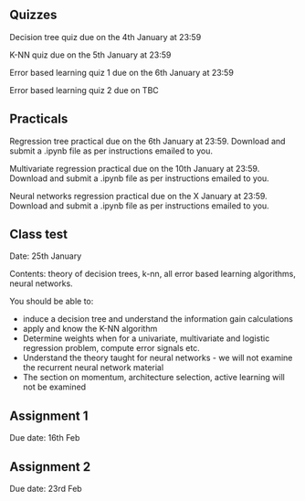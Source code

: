 Quizzes
-------
Decision tree quiz due on the 4th January at 23:59

K-NN quiz due on the 5th January at 23:59

Error based learning quiz 1 due on the 6th January at 23:59

Error based learning quiz 2 due on TBC


Practicals
-----------

Regression tree practical due on the 6th January at 23:59. Download and submit a .ipynb file as per instructions emailed to you.

Multivariate regression practical due on the 10th January at 23:59. Download and submit a .ipynb file as per instructions emailed to you.

Neural networks regression practical due on the X January at 23:59. Download and submit a .ipynb file as per instructions emailed to you.

Class test
----------

Date: 25th January

Contents: theory of decision trees, k-nn, all error based learning algorithms, neural networks.

You should be able to:

* induce a decision tree and understand the information gain calculations
* apply and know the K-NN algorithm
* Determine weights when for a univariate, multivariate and logistic regression problem, compute error signals etc.
* Understand the theory taught for neural networks - we will not examine the recurrent neural network material
* The section on momentum, architecture selection, active learning will not be examined

Assignment 1
------------

Due date: 16th Feb


Assignment 2
------------

Due date: 23rd Feb
